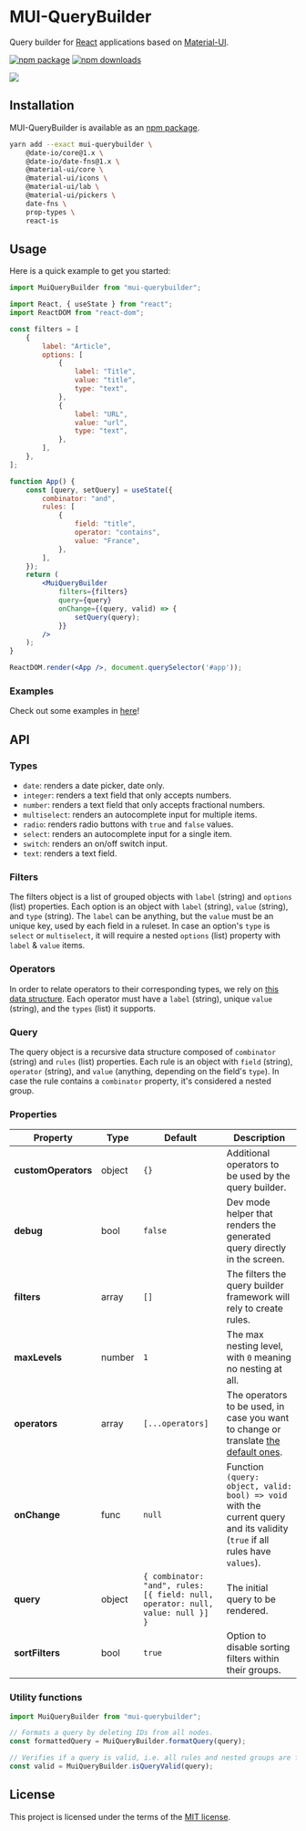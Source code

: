 # MUI-QueryBuilder

Query builder for [React](https://reactjs.org/) applications based on [Material-UI](https://github.com/mui-org/material-ui).

[![npm package](https://img.shields.io/npm/v/mui-querybuilder/latest.svg)](https://www.npmjs.com/package/mui-querybuilder)
[![npm downloads](https://img.shields.io/npm/dm/mui-querybuilder.svg)](https://www.npmjs.com/package/mui-querybuilder)

<img src="https://github.com/tiagofernandez/mui-querybuilder/blob/main/images/mui-querybuilder.png?raw=true">

## Installation

MUI-QueryBuilder is available as an [npm package](https://www.npmjs.com/package/mui-querybuilder).

```sh
yarn add --exact mui-querybuilder \
    @date-io/core@1.x \
    @date-io/date-fns@1.x \
    @material-ui/core \
    @material-ui/icons \
    @material-ui/lab \
    @material-ui/pickers \
    date-fns \
    prop-types \
    react-is
```

## Usage

Here is a quick example to get you started:

```jsx
import MuiQueryBuilder from "mui-querybuilder";

import React, { useState } from "react";
import ReactDOM from "react-dom";

const filters = [
    {
        label: "Article",
        options: [
            {
                label: "Title",
                value: "title",
                type: "text",
            },
            {
                label: "URL",
                value: "url",
                type: "text",
            },
        ],
    },
];

function App() {
    const [query, setQuery] = useState({
        combinator: "and",
        rules: [
            {
                field: "title",
                operator: "contains",
                value: "France",
            },
        ],
    });
    return (
        <MuiQueryBuilder
            filters={filters}
            query={query}
            onChange={(query, valid) => {
                setQuery(query);
            }}
        />
    );
}

ReactDOM.render(<App />, document.querySelector('#app'));
```

### Examples

Check out some examples in [here](http://tiagofernandez.com/mui-querybuilder/)!

## API

### Types

* `date`: renders a date picker, date only.
* `integer`: renders a text field that only accepts numbers.
* `number`: renders a text field that only accepts fractional numbers.
* `multiselect`: renders an autocomplete input for multiple items.
* `radio`: renders radio buttons with `true` and `false` values.
* `select`: renders an autocomplete input for a single item.
* `switch`: renders an on/off switch input.
* `text`: renders a text field.

### Filters

The filters object is a list of grouped objects with `label` (string) and `options` (list) properties.
Each option is an object with `label` (string), `value` (string), and `type` (string).
The `label` can be anything, but the `value` must be an unique key, used by each field in a ruleset.
In case an option's `type` is `select` or `multiselect`, it will require a nested `options` (list) property with `label` & `value` items.

### Operators

In order to relate operators to their corresponding types, we rely on [this data structure](https://github.com/tiagofernandez/mui-querybuilder/blob/master/src/operators.js).
Each operator must have a `label` (string), unique `value` (string), and the `types` (list) it supports.

### Query

The query object is a recursive data structure composed of `combinator` (string) and `rules` (list) properties.
Each rule is an object with `field` (string), `operator` (string), and `value` (anything, depending on the field's `type`).
In case the rule contains a `combinator` property, it's considered a nested group.

### Properties

|Property|Type|Default|Description
|-|-|-|-|
|**customOperators**|object|`{}`|Additional operators to be used by the query builder.
|**debug**|bool|`false`|Dev mode helper that renders the generated query directly in the screen.
|**filters**|array|`[]`|The filters the query builder framework will rely to create rules.
|**maxLevels**|number|`1`|The max nesting level, with `0` meaning no nesting at all.
|**operators**|array|`[...operators]`|The operators to be used, in case you want to change or translate [the default ones](https://github.com/tiagofernandez/mui-querybuilder/blob/master/src/operators.js).
|**onChange**|func|`null`|Function `(query: object, valid: bool) => void` with the current query and its validity (`true` if all rules have `values`).
|**query**|object|`{ combinator: "and", rules: [{ field: null, operator: null, value: null }] }`|The initial query to be rendered.
|**sortFilters**|bool|`true`|Option to disable sorting filters within their groups.

### Utility functions

```js
import MuiQueryBuilder from "mui-querybuilder";

// Formats a query by deleting IDs from all nodes.
const formattedQuery = MuiQueryBuilder.formatQuery(query);

// Verifies if a query is valid, i.e. all rules and nested groups are filled.
const valid = MuiQueryBuilder.isQueryValid(query);
```

## License

This project is licensed under the terms of the [MIT license](/LICENSE).
